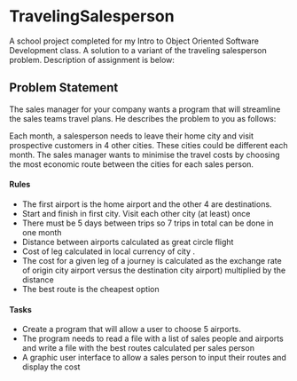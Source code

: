 # TravelingSalesperson
A school project completed for my Intro to Object Oriented Software Development class. A solution to a variant of the traveling salesperson problem.
Description of assignment is below:

## Problem Statement	   
 
The sales manager for your company wants a program that will streamline the sales teams travel plans. He describes the problem to you as follows: 
 
Each month, a salesperson needs to leave their home city and visit prospective customers in 4 other cities. These cities could be different each month. The sales manager wants to minimise the travel costs by choosing the most economic route between the cities for each sales person. 
#### Rules	   	   
- The first airport is the home airport and the other 4 are destinations.  
- Start and finish in first city. Visit each other city (at least) once 
- There must be 5 days between trips so 7 trips in total can be done in one month 
- Distance between airports calculated as great circle flight 
- Cost of leg calculated in local currency of city .
- The cost for a given leg of a journey is calculated as the exchange rate of origin city airport versus the destination city airport) multiplied by the distance 
- The best route is the cheapest option 

#### Tasks
- Create a program that will allow a user to choose 5 airports.
- The program needs to read a file with a list of sales people and airports and write a file with the best routes calculated per sales person
- A graphic user interface to allow a sales person to input their routes and display the cost 

